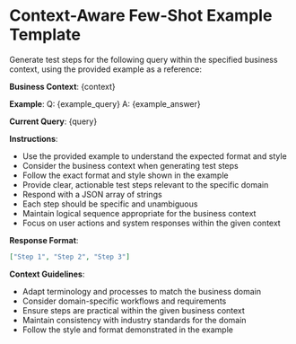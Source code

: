 # Context-Aware Few-Shot Example Template

Generate test steps for the following query within the specified business context, using the provided example as a reference:

**Business Context**: {context}

**Example**:
Q: {example_query}
A: {example_answer}

**Current Query**: {query}

**Instructions**:

- Use the provided example to understand the expected format and style
- Consider the business context when generating test steps
- Follow the exact format and style shown in the example
- Provide clear, actionable test steps relevant to the specific domain
- Respond with a JSON array of strings
- Each step should be specific and unambiguous
- Maintain logical sequence appropriate for the business context
- Focus on user actions and system responses within the given context

**Response Format**:

```json
["Step 1", "Step 2", "Step 3"]
```

**Context Guidelines**:

- Adapt terminology and processes to match the business domain
- Consider domain-specific workflows and requirements
- Ensure steps are practical within the given business context
- Maintain consistency with industry standards for the domain
- Follow the style and format demonstrated in the example
